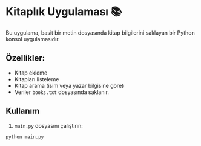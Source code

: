 # Kitaplık Uygulaması 📚

Bu uygulama, basit bir metin dosyasında kitap bilgilerini saklayan bir Python konsol uygulamasıdır.

## Özellikler:
- Kitap ekleme
- Kitapları listeleme
- Kitap arama (isim veya yazar bilgisine göre)
- Veriler `books.txt` dosyasında saklanır.

## Kullanım

1. `main.py` dosyasını çalıştırın:
```bash
python main.py
